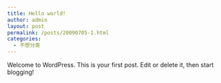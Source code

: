 ```yaml
---
title: Hello world!
author: admin
layout: post
permalink: /posts/20090705-1.html
categories:
  - 不想分类
---
```

Welcome to WordPress. This is your first post. Edit or delete it, then start blogging!
